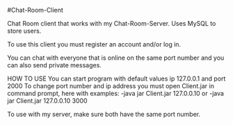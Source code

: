 ﻿#Chat-Room-Client

Chat Room client that works with my Chat-Room-Server.
Uses MySQL to store users.

To use this client you must register an account and/or log in. 

You can chat with everyone that is online on the same port number and you can also send private messages. 

HOW TO USE
You can start program with default values ip 127.0.0.1 and port 2000
To change port number and ip address you must open Client.jar in command prompt, here with examples:
-java jar Client.jar 127.0.0.10
or
-java jar Client.jar 127.0.0.10 3000

To use with my server, make sure both have the same port number.
